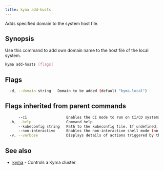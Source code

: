```yaml
---
title: kyma add-hosts
---
```


Adds specified domain to the system host file.

## Synopsis

Use this command to add own domain name to the host file of the local system.


```bash
kyma add-hosts [flags]
```

## Flags

```bash
  -d, --domain string   Domain to be added (default "kyma.local")
```

## Flags inherited from parent commands

```bash
      --ci                  Enables the CI mode to run on CI/CD systems. It avoids any user interaction (such as no dialog prompts) and ensures that logs are formatted properly in log files (such as no spinners for CLI steps).
  -h, --help                Command help
      --kubeconfig string   Path to the kubeconfig file. If undefined, Kyma CLI uses the KUBECONFIG environment variable, or falls back "/$HOME/.kube/config".
      --non-interactive     Enables the non-interactive shell mode (no colorized output, no spinner)
  -v, --verbose             Displays details of actions triggered by the command.
```

## See also

* [kyma](#kyma-kyma)	 - Controls a Kyma cluster.

